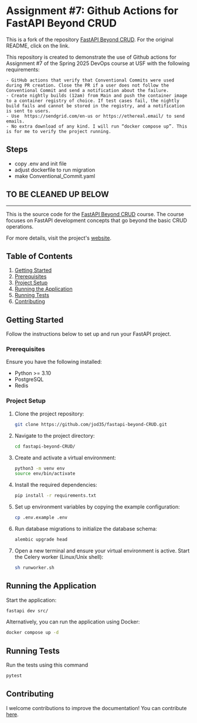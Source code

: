 # Assignment #7: Github Actions for FastAPI Beyond CRUD 

This is a fork of the repository [FastAPI Beyond CRUD](https://github.com/jod35/fastapi-beyond-CRUD). For the original README, click on the link.

This repository is created to demonstrate the use of Github actions for Assignment #7 of the Spring 2025 DevOps course at USF with the following requirements:

```
- GitHub actions that verify that Conventional Commits were used during PR creation. Close the PR if a user does not follow the Conventional Commit and send a notification about the failure.
- Create nightly builds (12am) from Main and push the container image to a container registry of choice. If test cases fail, the nightly build fails and cannot be stored in the registry, and a notification is sent to users.
- Use  https://sendgrid.com/en-us or https://ethereal.email/ to send emails.
- No extra download of any kind. I will run “docker compose up”. This is for me to verify the project running.
```

## Steps

- copy .env and init file
- adjust dockerfile to run migration
- make Conventional_Commit.yaml

## TO BE CLEANED UP BELOW
------------------------------------------------------------------------------------------


This is the source code for the [FastAPI Beyond CRUD](https://youtube.com/playlist?list=PLEt8Tae2spYnHy378vMlPH--87cfeh33P&si=rl-08ktaRjcm2aIQ) course. The course focuses on FastAPI development concepts that go beyond the basic CRUD operations.

For more details, visit the project's [website](https://jod35.github.io/fastapi-beyond-crud-docs/site/).


## Table of Contents

1. [Getting Started](#getting-started)
2. [Prerequisites](#prerequisites)
3. [Project Setup](#project-setup)
4. [Running the Application](#running-the-application)
5. [Running Tests](#running-tests)
6. [Contributing](#contributing)

## Getting Started
Follow the instructions below to set up and run your FastAPI project.

### Prerequisites
Ensure you have the following installed:

- Python >= 3.10
- PostgreSQL
- Redis

### Project Setup
1. Clone the project repository:
    ```bash
    git clone https://github.com/jod35/fastapi-beyond-CRUD.git
    ```
   
2. Navigate to the project directory:
    ```bash
    cd fastapi-beyond-CRUD/
    ```

3. Create and activate a virtual environment:
    ```bash
    python3 -m venv env
    source env/bin/activate
    ```

4. Install the required dependencies:
    ```bash
    pip install -r requirements.txt
    ```

5. Set up environment variables by copying the example configuration:
    ```bash
    cp .env.example .env
    ```

6. Run database migrations to initialize the database schema:
    ```bash
    alembic upgrade head
    ```

7. Open a new terminal and ensure your virtual environment is active. Start the Celery worker (Linux/Unix shell):
    ```bash
    sh runworker.sh
    ```

## Running the Application
Start the application:

```bash
fastapi dev src/
```
Alternatively, you can run the application using Docker:
```bash
docker compose up -d
```
## Running Tests
Run the tests using this command
```bash
pytest
```

## Contributing
I welcome contributions to improve the documentation! You can contribute [here](https://github.com/jod35/fastapi-beyond-crud-docs).
